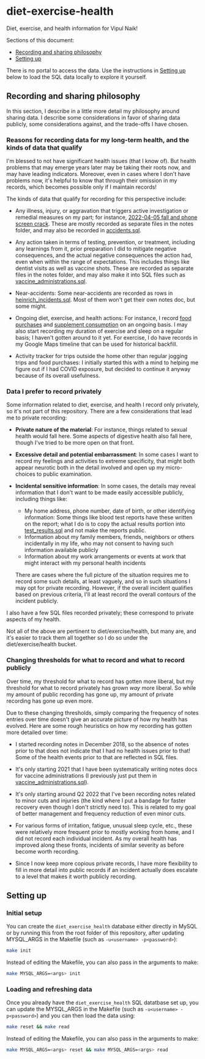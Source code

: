 # diet-exercise-health

Diet, exercise, and health information for Vipul Naik!

Sections of this document:

* [Recording and sharing philosophy](#sharing-philosophy)
* [Setting up](#setting-up)

There is no portal to access the data. Use the instructions in
[Setting up](#setting-up) below to load the SQL data locally to
explore it yourself.

## Recording and sharing philosophy

In this section, I describe in a little more detail my philosophy
around sharing data. I describe some considerations in favor of
sharing data publicly, some considerations against, and the trade-offs
I have chosen.

### Reasons for recording data for my long-term health, and the kinds of data that qualify

I'm blessed to not have significant health issues (that I know
of). But health problems that may emerge years later may be taking
their roots now, and may have leading indicators. Moreover, even in
cases where I don't have problems now, it's helpful to know that
through their omission in my records, which becomes possible only if I
maintain records!

The kinds of data that qualify for recording for this perspective include:

* Any illness, injury, or aggravation that triggers active
  investigation or remedial measures on my part; for instance,
  [2022-04-05 fall and phone screen
  crack](2022-04-05-fall-and-phone-screen-crack.md). These are mostly
  recorded as separate files in the notes folder, and may also be
  recorded in [accidents.sql](sql/accidents.sql).

* Any action taken in terms of testing, prevention, or treatment,
  including any learnings from it, prior preparation I did to mitigate
  negative consequences, and the actual negative consequences the
  action had, even when within the range of expectations. This
  includes things like dentist visits as well as vaccine shots. These
  are recorded as separate files in the notes folder, and may also
  make it into SQL files such as
  [vaccine_administrations.sql](sql/vaccine_administrations.sql).

* Near-accidents: Some near-accidents are recorded as rows in
  [heinrich_incidents.sql](sql/heinrich_incidents.sql). Most of them
  won't get their own notes doc, but some might.

* Ongoing diet, exercise, and health actions: For instance, I record
  [food purchases](sql/food_purchases.sql) and [supplement
  consumption](sql/supplements.sql) on an ongoing basis. I may also
  start recording my duration of exercise and sleep on a regular
  basis; I haven't gotten around to it yet. For exercise, I do have
  records in my Google Maps timeline that can be used for historical
  backfill.

* Activity tracker for trips outside the home other than regular
  jogging trips and food purchases: I initially started this with a
  mind to helping me figure out if I had COVID exposure, but decided
  to continue it anyway because of its overall usefulness.

### Data I prefer to record privately

Some information related to diet, exercise, and health I record only
privately, so it's not part of this repository. There are a few
considerations that lead me to private recording:

* **Private nature of the material**: For instance, things related to
    sexual health would fall here. Some aspects of digestive health
    also fall here, though I've tried to be more open on that front.

* **Excessive detail and potential embarrassment**: In some cases I
    want to record my feelings and activities to extreme specificity,
    that might both appear neurotic both in the detail involved and
    open up my micro-choices to public examination.

* **Incidental sensitive information**: In some cases, the details may
    reveal information that I don't want to be made easily accessible
    publicly, including things like:

  * My home address, phone number, date of birth, or other identifying
    information: Some things like blood test reports have these
    written on the report; what I do is to copy the
    actual results portion into
    [test_results.sql](sql/test_results.sql) and not make the reports
    public.
  * Information about my family members, friends, neighbors or others
    incidentally in my life, who may not consent to having such
    information available publicly
  * Information about my work arrangements or events at work that
    might interact with my personal health incidents

  There are cases where the full picture of the situation requires me
  to record some such details, at least vaguely, and so in such
  situations I may opt for private recording. However, if the overall
  incident qualifies based on previous criteria, I'll at least record
  the overall contours of the incident publicly.

I also have a few SQL files recorded privately; these correspond to
private aspects of my health.

Not all of the above are pertinent to diet/exercise/health, but many
are, and it's easier to track them all together so I do so under the
diet/exercise/health bucket.

### Changing thresholds for what to record and what to record publicly

Over time, my threshold for what to record has gotten more liberal,
but my threshold for what to record privately has grown *way* more
liberal. So while my amount of public recording has gone up, my amount
of private recording has gone up even more.

Due to these changing thresholds, simply comparing the frequency of
notes entries over time doesn't give an accurate picture of how my
health has evolved. Here are some rough heuristics on how my recording
has gotten more detailed over time:

* I started recording notes in December 2018, so the absence of notes
  prior to that does not indicate that I had no health issues prior to
  that! Some of the health events prior to that are reflected in SQL
  files.

* It's only starting 2021 that I have been systematically writing
  notes docs for vaccine administrations (I previously just put them
  in [vaccine_administrations.sql](sql/vaccine_administrations.sql)).

* It's only starting around Q2 2022 that I've been recording notes
  related to minor cuts and injuries (the kind where I put a bandage
  for faster recovery even though I don't strictly need to). This is
  related to my goal of better management and frequency reduction of
  even minor cuts.

* For various forms of irritation, fatigue, unusual sleep cycle, etc.,
  these were relatively more frequent prior to mostly working from
  home, and I did not record each individual incident. As my overall
  health has improved along these fronts, incidents of similar
  severity as before become worth recording.

* Since I now keep more copious private records, I have more
  flexibility to fill in more detail into public records if an
  incident actually does escalate to a level that makes it worth
  publicly recording.

## Setting up

### Initial setup

You can create the `diet_exercise_health` database either directly in
MySQL or by running this from the root folder of this repository,
after updating MYSQL_ARGS in the Makefile (such as `-u<username>
-p<password>`):

```bash
make init
```

Instead of editing the Makefile, you can also pass in the arguments to
make:

```bash
make MYSQL_ARGS=<args> init
```

### Loading and refreshing data

Once you already have the `diet_exercise_health` SQL datatbase set up,
you can update the MYSQL_ARGS in the Makefile (such as `-u<username>
-p<password>`) and you can then load the data using:

```bash
make reset && make read
```

Instead of editing the Makefile, you can also pass in the arguments to
make:

```bash
make MYSQL_ARGS=<args> reset && make MYSQL_ARGS=<args> read
```
